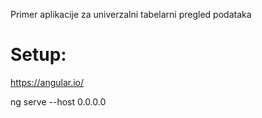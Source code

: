 Primer aplikacije za univerzalni tabelarni pregled podataka

# Setup:
https://angular.io/

ng serve --host 0.0.0.0